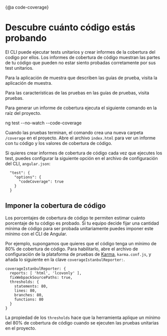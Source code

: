 {@a code-coverage}

# Descubre cuánto código estás probando

El CLI puede ejecutar tests unitarios y crear informes de la cobertura del codigo por ellos.
Los informes de cobertura de código muestran las partes de tu código que pueden no estar siento probadas corretamente por sus test unitarios.

<div class="alert is-helpful">

  Para la aplicación de muestra que describen las guías de prueba, visita la <live-example name="testing" embedded-style noDownload>aplicación de muestra</live-example>.

  Para las características de las pruebas en las guías de pruebas, visita <live-example name="testing" stackblitz="specs" noDownload>pruebas</live-example>.

</div>


Para generar un informe de cobertura ejecuta el siguiente comando en la raíz del proyecto.

<code-example language="sh" class="code-shell">
  ng test --no-watch --code-coverage
</code-example>

Cuando las pruebas terminan, el comando crea una nueva carpeta `/coverage` en el proyecto. Abre el archivo `index.html` para ver un informe con tu código y los valores de cobertura de código.

Si quieres crear informes de cobertura de código cada vez que ejecutes los test, puedes configurar la siguiente opción en el archivo de configuración del CLI, `angular.json`:

```
  "test": {
    "options": {
      "codeCoverage": true
    }
  }
```

## Imponer la cobertura de código

Los porcentajes de cobertura de código te permiten estimar cuánto porcentaje de tu código es probado.
Si tu equipo decide fijar una cantidad mínima de código para ser probada unitariamente puedes imponer este mínimo con el CLI de Angular.

Por ejemplo, supongamos que quieres que el código tenga un mínimo de 80% de cobertura de código.
Para habilitarlo, abre el archivo de configuración de la plataforma de pruebas de [Karma](https://karma-runner.github.io), `karma.conf.js`, y añada lo siguiente en la clave `coverageIstanbulReporter:`.

```
coverageIstanbulReporter: {
  reports: [ 'html', 'lcovonly' ],
  fixWebpackSourcePaths: true,
  thresholds: {
    statements: 80,
    lines: 80,
    branches: 80,
    functions: 80
  }
}
```

La propiedad de los `thresholds` hace que la herramienta aplique un mínimo del 80% de cobertura de código cuando se ejecuten las pruebas unitarias en el proyecto.


